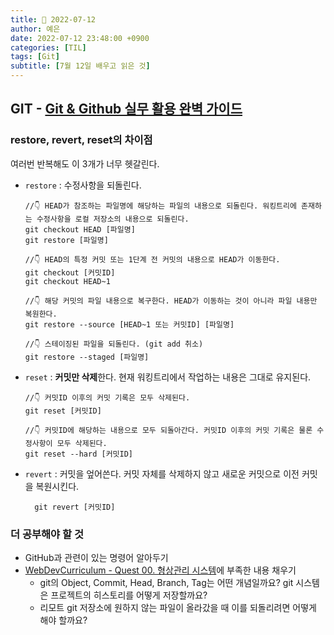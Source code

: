 ```yaml
---
title: 📸 2022-07-12
author: 예은
date: 2022-07-12 23:48:00 +0900
categories: [TIL]
tags: [Git]
subtitle: [7월 12일 배우고 읽은 것]
---
```


## GIT - [Git & Github 실무 활용 완벽 가이드](https://www.udemy.com/course/best-git-github/)

### restore, revert, reset의 차이점

여러번 반복해도 이 3개가 너무 헷갈린다.

- `restore` : 수정사항을 되돌린다.

  ```
  //👇 HEAD가 참조하는 파일명에 해당하는 파일의 내용으로 되돌린다. 워킹트리에 존재하는 수정사항을 로컬 저장소의 내용으로 되돌린다.
  git checkout HEAD [파일명]
  git restore [파일명]

  //👇 HEAD의 특정 커밋 또는 1단계 전 커밋의 내용으로 HEAD가 이동한다.
  git checkout [커밋ID]
  git checkout HEAD~1

  //👇 해당 커밋의 파일 내용으로 복구한다. HEAD가 이동하는 것이 아니라 파일 내용만 복원한다.
  git restore --source [HEAD~1 또는 커밋ID] [파일명]

  //👇 스테이징된 파일을 되돌린다. (git add 취소)
  git restore --staged [파일명]
  ```

- `reset` : **커밋만 삭제**한다. 현재 워킹트리에서 작업하는 내용은 그대로 유지된다.

  ```
  //👇 커밋ID 이후의 커밋 기록은 모두 삭제된다.
  git reset [커밋ID]

  //👇 커밋ID에 해당하는 내용으로 모두 되돌아간다. 커밋ID 이후의 커밋 기록은 물론 수정사항이 모두 삭제된다.
  git reset --hard [커밋ID]
  ```

- `revert` : 커밋을 엎어쓴다. 커밋 자체를 삭제하지 않고 새로운 커밋으로 이전 커밋을 복원시킨다.

  ```
    git revert [커밋ID]
  ```

### 더 공부해야 할 것

- GitHub과 관련이 있는 명령어 알아두기
- [WebDevCurriculum - Quest 00. 형상관리 시스템](https://github.com/the1020/WebDevCurriculum/blob/master/Quest00/answer.md)에 부족한 내용 채우기
  - git의 Object, Commit, Head, Branch, Tag는 어떤 개념일까요? git 시스템은 프로젝트의 히스토리를 어떻게 저장할까요?
  - 리모트 git 저장소에 원하지 않는 파일이 올라갔을 때 이를 되돌리려면 어떻게 해야 할까요?
